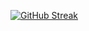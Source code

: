 [![GitHub Streak](https://github-readme-streak-stats.herokuapp.com/?user=christianparanas)](https://git.io/streak-stats)
